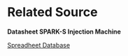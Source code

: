 # Related Source

**Datasheet SPARK-S Injection Machine**

[Spreadheet Database](https://docs.google.com/spreadsheets/d/1O8ItPW2Gpm2Jk68QptMu8e8q4Q4mCE_vVD2FSVia70Q/edit?usp=sharing)
